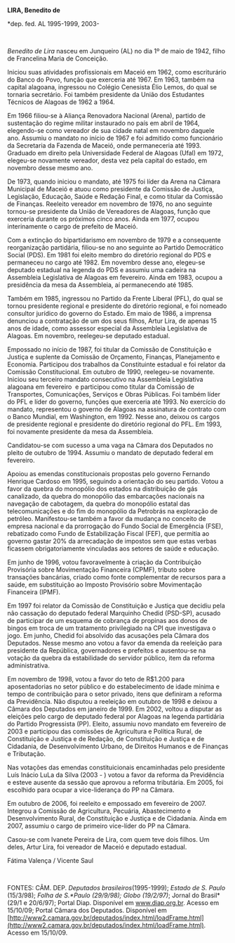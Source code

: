 **LIRA, Benedito de**

\*dep. fed. AL 1995-1999, 2003-

 

*Benedito de Lira* nasceu em Junqueiro (AL) no dia 1º de maio de 1942,
filho de Francelina Maria de Conceição.

Iniciou suas atividades profissionais em Maceió em 1962, como
escriturário do Banco do Povo, função que exerceria até 1967. Em 1963,
também na capital alagoana, ingressou no Colégio Cenesista Élio Lemos,
do qual se tornaria secretário. Foi também presidente da União dos
Estudantes Técnicos de Alagoas de 1962 a 1964.

Em 1966 filiou-se à Aliança Renovadora Nacional (Arena), partido de
sustentação do regime militar instaurado no país em abril de 1964,
elegendo-se como vereador de sua cidade natal em novembro daquele ano.
Assumiu o mandato no início de 1967 e foi admitido como funcionário da
Secretaria da Fazenda de Maceió, onde permaneceria até 1993. Graduado em
direito pela Universidade Federal de Alagoas (Ufal) em 1972, elegeu-se
novamente vereador, desta vez pela capital do estado, em novembro desse
mesmo ano.

De 1973, quando iniciou o mandato, até 1975 foi líder da Arena na Câmara
Municipal de Maceió e atuou como presidente da Comissão de Justiça,
Legislação, Educação, Saúde e Redação Final, e como titular da Comissão
de Finanças. Reeleito vereador em novembro de 1976, no ano seguinte
tornou-se presidente da União de Vereadores de Alagoas, função que
exerceria durante os próximos cinco anos. Ainda em 1977, ocupou
interinamente o cargo de prefeito de Maceió.

Com a extinção do bipartidarismo em novembro de 1979 e a consequente
reorganização partidária, filiou-se no ano seguinte ao Partido
Democrático Social (PDS). Em 1981 foi eleito membro do diretório
regional do PDS e permaneceu no cargo até 1982. Em novembro desse ano,
elegeu-se deputado estadual na legenda do PDS e assumiu uma cadeira na
Assembleia Legislativa de Alagoas em fevereiro. Ainda em 1983, ocupou a
presidência da mesa da Assembleia, aí permanecendo até 1985.

Também em 1985, ingressou no Partido da Frente Liberal (PFL), do qual se
tornou presidente regional e presidente do diretório regional, e foi
nomeado consultor jurídico do governo do Estado. Em maio de 1986, a
imprensa denunciou a contratação de um dos seus filhos, Artur Lira, de
apenas 15 anos de idade, como assessor especial da Assembleia
Legislativa de Alagoas. Em novembro, reelegeu-se deputado estadual.

Empossado no início de 1987, foi titular da Comissão de Constituição e
Justiça e suplente da Comissão de Orçamento, Finanças, Planejamento e
Economia. Participou dos trabalhos da Constituinte estadual e foi
relator da Comissão Constitucional. Em outubro de 1990, reelegeu-se
novamente. Iniciou seu terceiro mandato consecutivo na Assembleia
Legislativa alagoana em fevereiro  e participou como titular da Comissão
de Transportes, Comunicações, Serviços e Obras Públicas. Foi também
líder do PFL e líder do governo, funções que exerceria até 1993. No
exercício do mandato, representou o governo de Alagoas na assinatura de
contrato com o Banco Mundial, em Washington, em 1992. Nesse ano, deixou
os cargos de presidente regional e presidente do diretório regional do
PFL. Em 1993, foi novamente presidente da mesa da Assembleia.

Candidatou-se com sucesso a uma vaga na Câmara dos Deputados no pleito
de outubro de 1994. Assumiu o mandato de deputado federal em fevereiro.

Apoiou as emendas constitucionais propostas pelo governo Fernando
Henrique Cardoso em 1995, seguindo a orientação do seu partido. Votou a
favor da quebra do monopólio dos estados na distribuição de gás
canalizado, da quebra do monopólio das embarcações nacionais na
navegação de cabotagem, da quebra do monopólio estatal das
telecomunicações e do fim do monopólio da Petrobrás na exploração de
petróleo. Manifestou-se também a favor da mudança no conceito de empresa
nacional e da prorrogação do Fundo Social de Emergência (FSE),
rebatizado como Fundo de Estabilização Fiscal (FEF), que permitia ao
governo gastar 20% da arrecadação de impostos sem que estas verbas
ficassem obrigatoriamente vinculadas aos setores de saúde e educação.

Em junho de 1996, votou favoravelmente à criação da Contribuição
Provisória sobre Movimentação Financeira (CPMF), tributo sobre
transações bancárias, criado como fonte complementar de recursos para a
saúde, em substituição ao Imposto Provisório sobre Movimentação
Financeira (IPMF).

Em 1997 foi relator da Comissão de Constituição e Justiça que decidiu
pela não cassação do deputado federal Marquinho Chedid (PSD-SP), acusado
de participar de um esquema de cobrança de propinas aos donos de bingos
em troca de um tratamento privilegiado na CPI que investigava o jogo. Em
junho, Chedid foi absolvido das acusações pela Câmara dos Deputados.
Nesse mesmo ano votou a favor da emenda da reeleição para presidente da
República, governadores e prefeitos e ausentou-se na votação da quebra
da estabilidade do servidor público, item da reforma administrativa.

Em novembro de 1998, votou a favor do teto de R\$1.200 para
aposentadorias no setor público e do estabelecimento de idade mínima e
tempo de contribuição para o setor privado, itens que definiram a
reforma da Previdência. Não disputou a reeleição em outubro de 1998 e
deixou a Câmara dos Deputados em janeiro de 1999. Em 2002, voltou a
disputar as eleições pelo cargo de deputado federal por Alagoas na
legenda partidária do Partido Progressista (PP). Eleito, assumiu novo
mandato em fevereiro de 2003 e participou das comissões de Agricultura e
Política Rural, de Constituição e Justiça e de Redação, de Constituição
e Justiça e de Cidadania, de Desenvolvimento Urbano, de Direitos Humanos
e de Finanças e Tributação.

Nas votações das emendas constituicionais encaminhadas pelo presidente
Luís Inácio LuLa da Silva (2003 - ) votou a favor da reforma da
Previdência e esteve ausente da sessão que aprovou a reforma tributária.
Em 2005, foi escolhido para ocupar a vice-liderança do PP na Câmara.

Em outubro de 2006, foi reeleito e empossado em fevereiro de 2007.
Integrou a Comissão de Agricultura, Pecuária, Abastecimento e
Desenvolvimento Rural, de Constituição e Justiça e de Cidadania. Ainda
em 2007, assumiu o cargo de primeiro vice-líder do PP na Câmara.

Casou-se com Ivanete Pereira de Lira, com quem teve dois filhos. Um
deles, Artur Lira, foi vereador de Maceió e deputado estadual.

Fátima Valença / Vicente Saul

 

FONTES: CÂM. DEP. *Deputados brasileiros*(1995-1999); *Estado de S.
Paulo* (15/3/98); *Folha de S.**Paulo* (29/9/98); *Globo* (19/2/97)*;
Jornal do Brasil* (29/1 e 20/6/97); Portal Diap. Disponível em
www.diap.org.br. Acesso em 15/10/09; Portal Câmara dos Deputados.
Disponível em
[http://www2.camara.gov.br/deputados/index.html/loadFrame.html](http://www2.camara.gov.br/deputados/index.html/loadFrame.html).
Acesso em 15/10/09.
